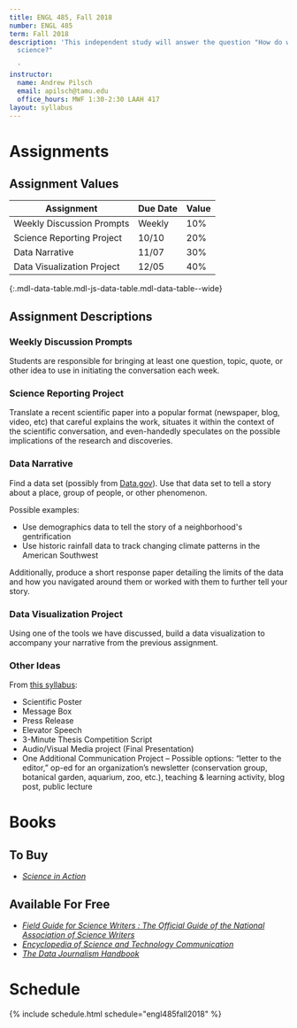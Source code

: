 ```yaml
---
title: ENGL 485, Fall 2018
number: ENGL 485
term: Fall 2018
description: 'This independent study will answer the question "How do we write about
  science?"

  '
instructor:
  name: Andrew Pilsch
  email: apilsch@tamu.edu
  office_hours: MWF 1:30-2:30 LAAH 417
layout: syllabus
---
```

# Assignments

## Assignment Values

| Assignment                  | Due Date | Value |
|-----------------------------|----------|-------|
| Weekly Discussion Prompts   |   Weekly |  10%  |
| Science Reporting Project   |    10/10 |  20%  |
| Data Narrative              |    11/07 |  30%  |
| Data Visualization Project  |    12/05 |  40%  |
{:.mdl-data-table.mdl-js-data-table.mdl-data-table--wide}

## Assignment Descriptions

### Weekly Discussion Prompts

Students are responsible for bringing at least one question, topic, quote, or other idea to use in initiating the conversation each week.

### Science Reporting Project

Translate a recent scientific paper into a popular format (newspaper, blog, video, etc) that careful explains the work, situates it within the context of the scientific conversation, and even-handedly speculates on the possible implications of the research and discoveries.

### Data Narrative

Find a data set (possibly from [Data.gov](http://data.gov)). Use that data set to tell a story about a place, group of people, or other phenomenon.

Possible examples:

* Use demographics data to tell the story of a neighborhood's gentrification
* Use historic rainfall data to track changing climate patterns in the American Southwest

Additionally, produce a short response paper detailing the limits of the data and how you navigated around them or worked with them to further tell your story.

### Data Visualization Project

Using one of the tools we have discussed, build a data visualization to accompany your narrative from the previous assignment.

### Other Ideas

From [this syllabus](https://ctlsites.uga.edu/bashi/course-material/syllabus/):

* Scientific Poster
* Message Box
* Press Release
* Elevator Speech
* 3-Minute Thesis Competition Script
* Audio/Visual Media project (Final Presentation)
* One Additional Communication Project – Possible options: “letter to the editor,” op-ed for an organization’s newsletter (conservation group, botanical garden, aquarium, zoo, etc.), teaching & learning activity, blog post, public lecture

# Books

## To Buy

* [*Science in Action*](https://www.amazon.com/Science-Action-Scientists-Engineers-Through/dp/0674792912/ref=sr_1_1?ie=UTF8&qid=1534275552&sr=8-1&keywords=science+in+action)

## Available For Free

* [*Field Guide for Science Writers : The Official Guide of the National Association of Science Writers*](https://ebookcentral-proquest-com.ezproxy.library.tamu.edu/lib/tamucs/detail.action?docID=270856)
* [*Encyclopedia of Science and Technology Communication*](http://sk.sagepub.com.ezproxy.library.tamu.edu/reference/scienceandtechnology)
* [*The Data Journalism Handbook*](http://datajournalismhandbook.org/1.0/en/)

# Schedule

{% include schedule.html schedule="engl485fall2018" %}